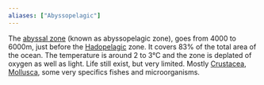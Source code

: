 ```yaml
---
aliases: ["Abyssopelagic"]
---
```

The [abyssal zone](https://en.wikipedia.org/wiki/Abyssal_zone) (known as abyssopelagic zone), goes from 4000 to 6000m, just before the [Hadopelagic](Hadal.md) zone. It covers 83% of the total area of the ocean. The temperature is around 2 to 3°C and the zone is deplated of oxygen as well as light. Life still exist, but very limited. Mostly [Crustacea](Crustacea.md), [Mollusca](Mollusca.md), some very specifics fishes and microorganisms. 
